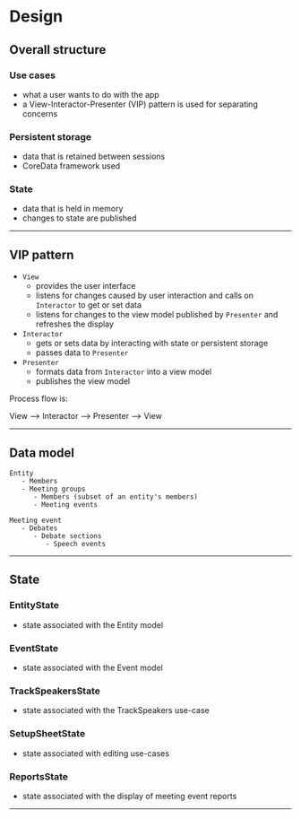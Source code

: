 #  Design

## Overall structure

### Use cases
- what a user wants to do with the app
- a View-Interactor-Presenter (VIP) pattern is used for separating concerns

### Persistent storage
- data that is retained between sessions
- CoreData framework used

### State
- data that is held in memory
- changes to state are published

--- 

## VIP pattern
- `View` 
    - provides the user interface 
    - listens for changes caused by user interaction and calls on `Interactor` to get or set data
    - listens for changes to the view model published by `Presenter` and refreshes the display
- `Interactor` 
    - gets or sets data by interacting with state or persistent storage
    - passes data to `Presenter`
- `Presenter`
    - formats data from `Interactor` into a view model
    - publishes the view model

Process flow is:

View --> Interactor --> Presenter --> View

---

## Data model

```
Entity
   - Members
   - Meeting groups
      - Members (subset of an entity's members)
      - Meeting events

Meeting event
   - Debates
      - Debate sections
         - Speech events

```    

---

## State

### EntityState
- state associated with the Entity model

### EventState
- state associated with the Event model

### TrackSpeakersState
- state associated with the TrackSpeakers use-case

### SetupSheetState
- state associated with editing use-cases

### ReportsState
- state associated with the display of meeting event reports

---











